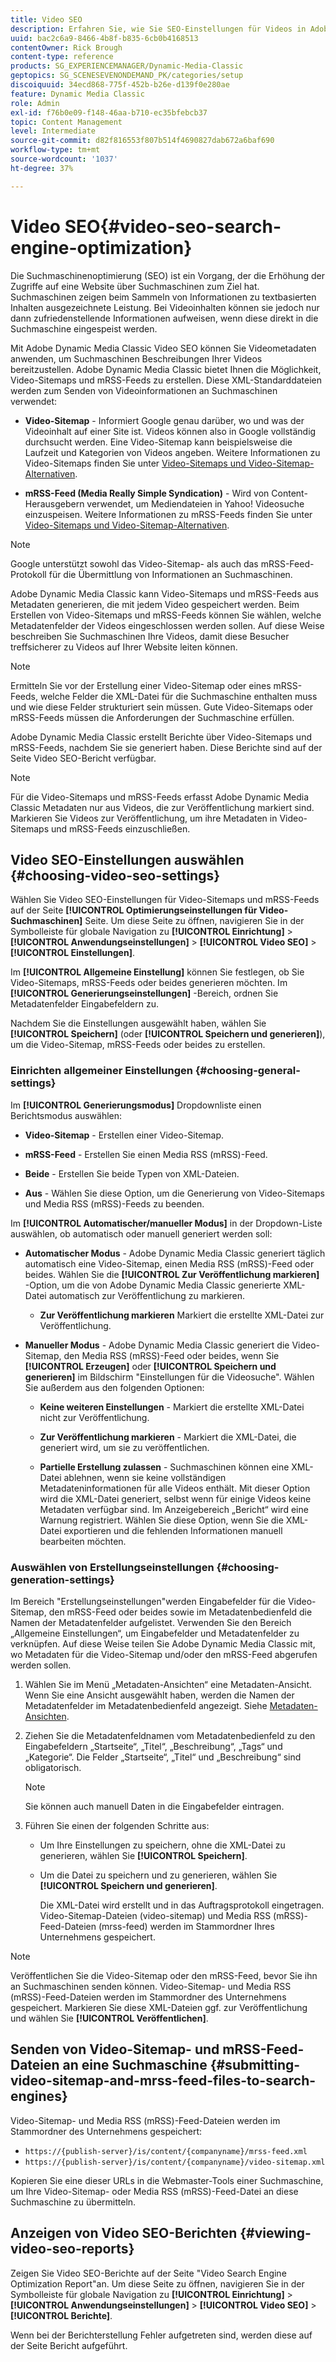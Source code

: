 ```yaml
---
title: Video SEO
description: Erfahren Sie, wie Sie SEO-Einstellungen für Videos in Adobe Dynamic Media Classic konfigurieren.
uuid: bac2c6a9-8466-4b8f-b835-6cb0b4168513
contentOwner: Rick Brough
content-type: reference
products: SG_EXPERIENCEMANAGER/Dynamic-Media-Classic
geptopics: SG_SCENESEVENONDEMAND_PK/categories/setup
discoiquuid: 34ecd868-775f-452b-b26e-d139f0e280ae
feature: Dynamic Media Classic
role: Admin
exl-id: f76b0e09-f148-46aa-b710-ec35bfebcb37
topic: Content Management
level: Intermediate
source-git-commit: d82f816553f807b514f4690827dab672a6baf690
workflow-type: tm+mt
source-wordcount: '1037'
ht-degree: 37%

---
```


# Video SEO{#video-seo-search-engine-optimization}

Die Suchmaschinenoptimierung (SEO) ist ein Vorgang, der die Erhöhung der Zugriffe auf eine Website über Suchmaschinen zum Ziel hat. Suchmaschinen zeigen beim Sammeln von Informationen zu textbasierten Inhalten ausgezeichnete Leistung. Bei Videoinhalten können sie jedoch nur dann zufriedenstellende Informationen aufweisen, wenn diese direkt in die Suchmaschine eingespeist werden.

Mit Adobe Dynamic Media Classic Video SEO können Sie Videometadaten anwenden, um Suchmaschinen Beschreibungen Ihrer Videos bereitzustellen. Adobe Dynamic Media Classic bietet Ihnen die Möglichkeit, Video-Sitemaps und mRSS-Feeds zu erstellen. Diese XML-Standarddateien werden zum Senden von Videoinformationen an Suchmaschinen verwendet:

* **Video-Sitemap** - Informiert Google genau darüber, wo und was der Videoinhalt auf einer Site ist. Videos können also in Google vollständig durchsucht werden. Eine Video-Sitemap kann beispielsweise die Laufzeit und Kategorien von Videos angeben. Weitere Informationen zu Video-Sitemaps finden Sie unter [Video-Sitemaps und Video-Sitemap-Alternativen](https://developers.google.com/search/docs/crawling-indexing/sitemaps/video-sitemaps?visit_id=637558394348624754-567115452&amp;rd=1).

* **mRSS-Feed (Media Really Simple Syndication)** - Wird von Content-Herausgebern verwendet, um Mediendateien in Yahoo! Videosuche einzuspeisen. Weitere Informationen zu mRSS-Feeds finden Sie unter [Video-Sitemaps und Video-Sitemap-Alternativen](https://developers.google.com/search/docs/crawling-indexing/sitemaps/video-sitemaps?visit_id=637558394348624754-567115452&amp;rd=1).

>[!NOTE]
>
>Google unterstützt sowohl das Video-Sitemap- als auch das mRSS-Feed-Protokoll für die Übermittlung von Informationen an Suchmaschinen.

Adobe Dynamic Media Classic kann Video-Sitemaps und mRSS-Feeds aus Metadaten generieren, die mit jedem Video gespeichert werden. Beim Erstellen von Video-Sitemaps und mRSS-Feeds können Sie wählen, welche Metadatenfelder der Videos eingeschlossen werden sollen. Auf diese Weise beschreiben Sie Suchmaschinen Ihre Videos, damit diese Besucher treffsicherer zu Videos auf Ihrer Website leiten können.

>[!NOTE]
>
>Ermitteln Sie vor der Erstellung einer Video-Sitemap oder eines mRSS-Feeds, welche Felder die XML-Datei für die Suchmaschine enthalten muss und wie diese Felder strukturiert sein müssen. Gute Video-Sitemaps oder mRSS-Feeds müssen die Anforderungen der Suchmaschine erfüllen.

Adobe Dynamic Media Classic erstellt Berichte über Video-Sitemaps und mRSS-Feeds, nachdem Sie sie generiert haben. Diese Berichte sind auf der Seite Video SEO-Bericht verfügbar.

>[!NOTE]
>
>Für die Video-Sitemaps und mRSS-Feeds erfasst Adobe Dynamic Media Classic Metadaten nur aus Videos, die zur Veröffentlichung markiert sind. Markieren Sie Videos zur Veröffentlichung, um ihre Metadaten in Video-Sitemaps und mRSS-Feeds einzuschließen.

## Video SEO-Einstellungen auswählen {#choosing-video-seo-settings}

Wählen Sie Video SEO-Einstellungen für Video-Sitemaps und mRSS-Feeds auf der Seite **[!UICONTROL Optimierungseinstellungen für Video-Suchmaschinen]** Seite. Um diese Seite zu öffnen, navigieren Sie in der Symbolleiste für globale Navigation zu **[!UICONTROL Einrichtung]** > **[!UICONTROL Anwendungseinstellungen]** > **[!UICONTROL Video SEO]** > **[!UICONTROL Einstellungen]**.

Im **[!UICONTROL Allgemeine Einstellung]** können Sie festlegen, ob Sie Video-Sitemaps, mRSS-Feeds oder beides generieren möchten. Im **[!UICONTROL Generierungseinstellungen]** -Bereich, ordnen Sie Metadatenfelder Eingabefeldern zu.

Nachdem Sie die Einstellungen ausgewählt haben, wählen Sie **[!UICONTROL Speichern]** (oder **[!UICONTROL Speichern und generieren]**), um die Video-Sitemap, mRSS-Feeds oder beides zu erstellen.

### Einrichten allgemeiner Einstellungen {#choosing-general-settings}

Im **[!UICONTROL Generierungsmodus]** Dropdownliste einen Berichtsmodus auswählen:

* **Video-Sitemap** - Erstellen einer Video-Sitemap.

* **mRSS-Feed** - Erstellen Sie einen Media RSS (mRSS)-Feed.

* **Beide** - Erstellen Sie beide Typen von XML-Dateien.

* **Aus** - Wählen Sie diese Option, um die Generierung von Video-Sitemaps und Media RSS (mRSS)-Feeds zu beenden.

Im **[!UICONTROL Automatischer/manueller Modus]** in der Dropdown-Liste auswählen, ob automatisch oder manuell generiert werden soll:

* **Automatischer Modus** - Adobe Dynamic Media Classic generiert täglich automatisch eine Video-Sitemap, einen Media RSS (mRSS)-Feed oder beides. Wählen Sie die **[!UICONTROL Zur Veröffentlichung markieren]** -Option, um die von Adobe Dynamic Media Classic generierte XML-Datei automatisch zur Veröffentlichung zu markieren.

   * **Zur Veröffentlichung markieren** Markiert die erstellte XML-Datei zur Veröffentlichung.

* **Manueller Modus** - Adobe Dynamic Media Classic generiert die Video-Sitemap, den Media RSS (mRSS)-Feed oder beides, wenn Sie **[!UICONTROL Erzeugen]** oder **[!UICONTROL Speichern und generieren]** im Bildschirm &quot;Einstellungen für die Videosuche&quot;. Wählen Sie außerdem aus den folgenden Optionen:

   * **Keine weiteren Einstellungen** - Markiert die erstellte XML-Datei nicht zur Veröffentlichung.

   * **Zur Veröffentlichung markieren** - Markiert die XML-Datei, die generiert wird, um sie zu veröffentlichen.

   * **Partielle Erstellung zulassen** - Suchmaschinen können eine XML-Datei ablehnen, wenn sie keine vollständigen Metadateninformationen für alle Videos enthält. Mit dieser Option wird die XML-Datei generiert, selbst wenn für einige Videos keine Metadaten verfügbar sind. Im Anzeigebereich „Bericht“ wird eine Warnung registriert. Wählen Sie diese Option, wenn Sie die XML-Datei exportieren und die fehlenden Informationen manuell bearbeiten möchten.

### Auswählen von Erstellungseinstellungen {#choosing-generation-settings}

Im Bereich &quot;Erstellungseinstellungen&quot;werden Eingabefelder für die Video-Sitemap, den mRSS-Feed oder beides sowie im Metadatenbedienfeld die Namen der Metadatenfelder aufgelistet. Verwenden Sie den Bereich „Allgemeine Einstellungen“, um Eingabefelder und Metadatenfelder zu verknüpfen. Auf diese Weise teilen Sie Adobe Dynamic Media Classic mit, wo Metadaten für die Video-Sitemap und/oder den mRSS-Feed abgerufen werden sollen.

1. Wählen Sie im Menü „Metadaten-Ansichten“ eine Metadaten-Ansicht. Wenn Sie eine Ansicht ausgewählt haben, werden die Namen der Metadatenfelder im Metadatenbedienfeld angezeigt.
Siehe [Metadaten-Ansichten](application-setup.md#metadata_views).
1. Ziehen Sie die Metadatenfeldnamen vom Metadatenbedienfeld zu den Eingabefeldern „Startseite“, „Titel“, „Beschreibung“, „Tags“ und „Kategorie“. Die Felder „Startseite“, „Titel“ und „Beschreibung“ sind obligatorisch.

   >[!NOTE]
   >
   >Sie können auch manuell Daten in die Eingabefelder eintragen.

1. Führen Sie einen der folgenden Schritte aus:

   * Um Ihre Einstellungen zu speichern, ohne die XML-Datei zu generieren, wählen Sie **[!UICONTROL Speichern]**.
   * Um die Datei zu speichern und zu generieren, wählen Sie **[!UICONTROL Speichern und generieren]**.

     Die XML-Datei wird erstellt und in das Auftragsprotokoll eingetragen. Video-Sitemap-Dateien (video-sitemap) und Media RSS (mRSS)-Feed-Dateien (mrss-feed) werden im Stammordner Ihres Unternehmens gespeichert.

>[!NOTE]
>
>Veröffentlichen Sie die Video-Sitemap oder den mRSS-Feed, bevor Sie ihn an Suchmaschinen senden können. Video-Sitemap- und Media RSS (mRSS)-Feed-Dateien werden im Stammordner des Unternehmens gespeichert. Markieren Sie diese XML-Dateien ggf. zur Veröffentlichung und wählen Sie **[!UICONTROL Veröffentlichen]**.

## Senden von Video-Sitemap- und mRSS-Feed-Dateien an eine Suchmaschine {#submitting-video-sitemap-and-mrss-feed-files-to-search-engines}

Video-Sitemap- und Media RSS (mRSS)-Feed-Dateien werden im Stammordner des Unternehmens gespeichert:

* `https://{publish-server}/is/content/{companyname}/mrss-feed.xml`
* `https://{publish-server}/is/content/{companyname}/video-sitemap.xml`

Kopieren Sie eine dieser URLs in die Webmaster-Tools einer Suchmaschine, um Ihre Video-Sitemap- oder Media RSS (mRSS)-Feed-Datei an diese Suchmaschine zu übermitteln.

## Anzeigen von Video SEO-Berichten {#viewing-video-seo-reports}

Zeigen Sie Video SEO-Berichte auf der Seite &quot;Video Search Engine Optimization Report&quot;an. Um diese Seite zu öffnen, navigieren Sie in der Symbolleiste für globale Navigation zu **[!UICONTROL Einrichtung]** > **[!UICONTROL Anwendungseinstellungen]** > **[!UICONTROL Video SEO]** > **[!UICONTROL Berichte]**.

Wenn bei der Berichterstellung Fehler aufgetreten sind, werden diese auf der Seite Bericht aufgeführt.
